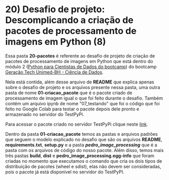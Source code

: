 # 20) Desafio de projeto: Descomplicando a criação de pacotes de processamento de imagens em Python (8)

Essa pasta **20-pacotes** é referente ao desafio de projeto de criação de pacotes de processamento de imagens em Python que está dentro do módulo 2 ([Python para Cientistas de Dados do bootcamp](https://github.com/PedroHeeger/boot/tree/teste/dio/dados_unimed_1/02-modulo_python)) do bootcamp [Geração Tech Unimed-BH - Ciência de Dados](https://github.com/PedroHeeger/boot/tree/teste/dio/dados_unimed_1).

Nela está contida, além desse arquivo de **README** que explica apenas sobre o desafio de projeto e os arquivos presente nessa pasta, uma outra pasta de nome **01-criacao_pacote** que é o pacote criado de processamento de imagem igual o que foi feito durante o desafio. Também contém um arquivo ipynb de nome "07_testando" que foi o código que foi feito no Google Colab para testar o pacote depois dele pronto e armazenado no servidor do TestPyPi.

Para acessar o pacote criado no servidor TestPyPi clique neste [link](test.pypi.org/project/pedro-image-processing/).

Dentro da pasta **01-criacao_pacote** temos as pastas e arquivos padrões que seguem o modelo explicado no desafio que são os arquivos **README**, **requirements.txt**, **setup.py** e a pasta __*pedro_image_processing*__ que é a pasta com os arquivos de código do nosso pacote. Além disso, temos mais três pastas **build**, **dist** e **pedro_image_processing.egg-info** que foram criadas no momento que executamos o comando que cria os dois tipos de distribuição de pacotes (wheel e sdist), elas não devem ser consideradas, pois o pacote já está disponível no servidor do TestPyPI.